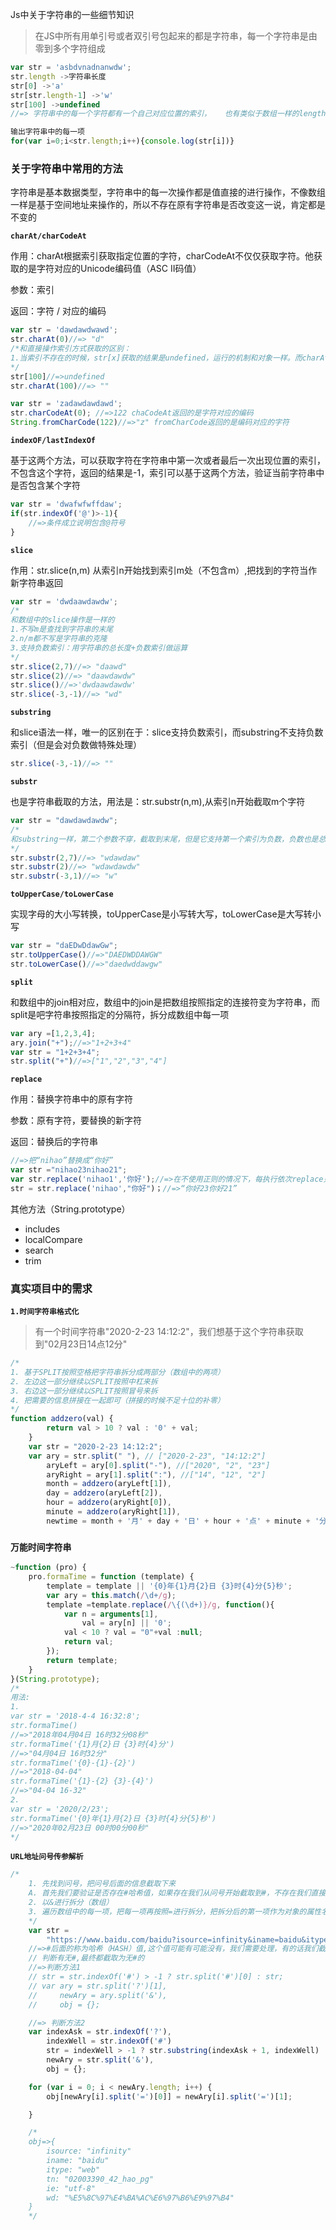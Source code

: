 Js中关于字符串的一些细节知识

> 在JS中所有用单引号或者双引号包起来的都是字符串，每一个字符串是由零到多个字符组成

```javascript
var str = 'asbdvnadnanwdw';
str.length ->字符串长度
str[0] ->'a'
str[str.length-1] ->'w'
str[100] ->undefined
//=> 字符串中的每一个字符都有一个自己对应位置的索引，	也有类似于数组一样的length代表自己的长度

输出字符串中的每一项
for(var i=0;i<str.length;i++){console.log(str[i])}
```

### 关于字符串中常用的方法

字符串是基本数据类型，字符串中的每一次操作都是值直接的进行操作，不像数组一样是基于空间地址来操作的，所以不存在原有字符串是否改变这一说，肯定都是不变的

**`charAt/charCodeAt`**

作用：charAt根据索引获取指定位置的字符，charCodeAt不仅仅获取字符。他获取的是字符对应的Unicode编码值（ASC II码值）

参数：索引

返回：字符 / 对应的编码

```javascript
var str = 'dawdawdwawd';
str.charAt(0)//=> "d"
/*和直接操作索引方式获取的区别：
1.当索引不存在的时候，str[x]获取的结果是undefined，运行的机制和对象一样。而charAt(x)获取的结果是空字符串。
*/
str[100]//=>undefined
str.charAt(100)//=> ""

var str = 'zadawdawdawd';
str.charCodeAt(0); //=>122 chaCodeAt返回的是字符对应的编码
String.fromCharCode(122)//=>"z" fromCharCode返回的是编码对应的字符

```

**`indexOF/lastIndexOf`**

基于这两个方法，可以获取字符在字符串中第一次或者最后一次出现位置的索引，不包含这个字符，返回的结果是-1，索引可以基于这两个方法，验证当前字符串中是否包含某个字符

```javascript
var str = 'dwafwfwffdaw';
if(str.indexOf('@')>-1){
    //=>条件成立说明包含@符号
}
```

**`slice`**

作用：str.slice(n,m) 从索引n开始找到索引m处（不包含m）,把找到的字符当作新字符串返回

```javascript
var str = 'dwdaawdawdw';
/*
和数组中的slice操作是一样的
1.不写m是查找到字符串的末尾
2.n/m都不写是字符串的克隆
3.支持负数索引：用字符串的总长度+负数索引做运算
*/
str.slice(2,7)//=> "daawd"
str.slice(2)//=> "daawdawdw"
str.slice()//=>'dwdaawdawdw'
str.slice(-3,-1)//=> "wd"
```

**`substring`**

和slice语法一样，唯一的区别在于：slice支持负数索引，而substring不支持负数索引（但是会对负数做特殊处理）

```javascript
str.slice(-3,-1)//=> ""
```



**`substr`**

也是字符串截取的方法，用法是：str.substr(n,m),从索引n开始截取m个字符

```javascript
var str = "dawdawdawdw";
/*
和substring一样，第二个参数不穿，截取到末尾，但是它支持第一个索引为负数，负数也是总长度+负数索引
*/
str.substr(2,7)//=> "wdawdaw"
str.substr(2)//=> "wdawdawdw"
str.substr(-3,1)//=> "w"
```

**`toUpperCase/toLowerCase`**

实现字母的大小写转换，toUpperCase是小写转大写，toLowerCase是大写转小写

```javascript
var str = "daEDwDdawGw";
str.toUpperCase()//=>"DAEDWDDAWGW"
str.toLowerCase()//=>"daedwddawgw"
```

**`split`**

和数组中的join相对应，数组中的join是把数组按照指定的连接符变为字符串，而split是吧字符串按照指定的分隔符，拆分成数组中每一项

```javascript
var ary =[1,2,3,4];
ary.join("+");//=>"1+2+3+4"
var str = "1+2+3+4";
str.split("+")//=>["1","2","3","4"]
```

**`replace`**

作用：替换字符串中的原有字符

参数：原有字符，要替换的新字符

返回：替换后的字符串

```javascript
//=>把“nihao”替换成“你好”
var str ="nihao23nihao21";
var str.replace('nihao1','你好');//=>在不使用正则的情况下，每执行依次replace只能替换一个“nihao” “你好23nihao21”
str = str.replace('nihao',"你好")；//=>“你好23你好21”

```

其他方法（String.prototype）

- includes
- localCompare
- search
- trim

### 真实项目中的需求

**`1.时间字符串格式化`**

> 有一个时间字符串"2020-2-23 14:12:2"，我们想基于这个字符串获取到"02月23日14点12分"

```javascript
/*
1. 基于SPLIT按照空格把字符串拆分成两部分（数组中的两项）
2. 左边这一部分继续以SPLIT按照中杠来拆
3. 右边这一部分继续以SPLIT按照冒号来拆
4. 把需要的信息拼接在一起即可（拼接的时候不足十位的补零）
*/
function addzero(val) {
        return val > 10 ? val : '0' + val;
    }
    var str = "2020-2-23 14:12:2";
    var ary = str.split(" "), // ["2020-2-23", "14:12:2"]
        aryLeft = ary[0].split("-"), //["2020", "2", "23"]
        aryRight = ary[1].split(":"), //["14", "12", "2"]
        month = addzero(aryLeft[1]),
        day = addzero(aryLeft[2]),
        hour = addzero(aryRight[0]),
        minute = addzero(aryRight[1]),
        newtime = month + '月' + day + '日' + hour + '点' + minute + '分'; //"02月23日14点12分"

```

### **`万能时间字符串`**

```javascript
~function (pro) {
    pro.formaTime = function (template) {
        template = template || '{0}年{1}月{2}日 {3}时{4}分{5}秒';
        var ary = this.match(/\d+/g);
        template =template.replace(/\{(\d+)}/g, function(){
            var n = arguments[1],
                val = ary[n] || '0';
            val < 10 ? val = "0"+val :null;
            return val;
        });
        return template;
    }
}(String.prototype);
/*
用法:
1. 
var str = '2018-4-4 16:32:8';
str.formaTime()
//=>"2018年04月04日 16时32分08秒"
str.formaTime('{1}月{2}日 {3}时{4}分')
//=>"04月04日 16时32分"
str.formaTime('{0}-{1}-{2}')
//=>"2018-04-04"
str.formaTime('{1}-{2} {3}-{4}')
//=>"04-04 16-32"
2.
var str = '2020/2/23';
str.formaTime('{0}年{1}月{2}日 {3}时{4}分{5}秒')
//=>"2020年02月23日 00时00分00秒"
*/
```

**`URL地址问号传参解析`**

```javascript
/*
    1. 先找到问号，把问号后面的信息截取下来
    A. 首先我们要验证是否存在#哈希值，如果存在我们从问号开始截取到#，不存在我们直接截取到字符串的末尾
    2. 以&进行拆分（数组）
    3. 遍历数组中的每一项，把每一项再按照=进行拆分，把拆分后的第一项作为对象的属性名，第二项作为属性值进行存储即可
    */
    var str =
        "https://www.baidu.com/baidu?isource=infinity&iname=baidu&itype=web&tn=02003390_42_hao_pg&ie=utf-8&wd=%E5%8C%97%E4%BA%AC%E6%97%B6%E9%97%B4#tceach"
    //=>#后面的称为哈希（HASH）值,这个值可能有可能没有，我们需要处理，有的话我们截取的时候需要过滤掉;
    // 判断有无#,最终都截取为无#的
    //=>判断方法1
    // str = str.indexOf('#') > -1 ? str.split('#')[0] : str;
    // var ary = str.split('?')[1],
    //     newAry = ary.split('&'),
    //     obj = {};

    //=> 判断方法2
    var indexAsk = str.indexOf('?'),
        indexWell = str.indexOf('#')
        str = indexWell > -1 ? str.substring(indexAsk + 1, indexWell) : str.slice(indexAsk + 1),
        newAry = str.split('&'),
        obj = {};

    for (var i = 0; i < newAry.length; i++) {
        obj[newAry[i].split('=')[0]] = newAry[i].split('=')[1];

    }

    /*
    obj=>{
        isource: "infinity"
        iname: "baidu"
        itype: "web"
        tn: "02003390_42_hao_pg"
        ie: "utf-8"
        wd: "%E5%8C%97%E4%BA%AC%E6%97%B6%E9%97%B4"
    }
    */
```

